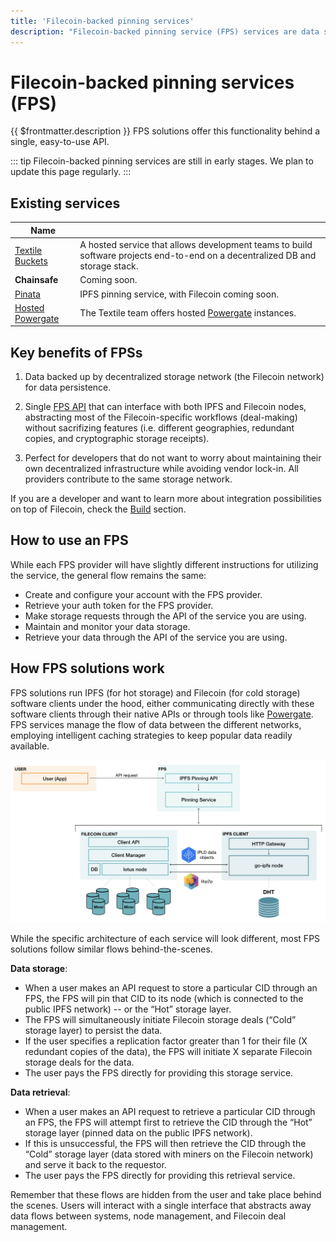 ```yaml
---
title: 'Filecoin-backed pinning services'
description: "Filecoin-backed pinning service (FPS) services are data storage and retrieval services that offer the performance and availability of IPFS alongside the data persistence features of Filecoin's decentralized storage network (DSN)."
---
```


# Filecoin-backed pinning services (FPS)

{{ $frontmatter.description }} FPS solutions offer this functionality behind a single, easy-to-use API.

::: tip
Filecoin-backed pinning services are still in early stages. We plan to update this page regularly.
:::

## Existing services

| Name                                                                                                             |                                                                                                                               |
| ---------------------------------------------------------------------------------------------------------------- | ----------------------------------------------------------------------------------------------------------------------------- |
| [Textile Buckets](https://docs.textile.io/buckets/)                                                              | A hosted service that allows development teams to build software projects end-to-end on a decentralized DB and storage stack. |
| **Chainsafe**                                                                                                    | Coming soon.                                                                                                                  |
| [Pinata](https://pinata.cloud)                                                                                   | IPFS pinning service, with Filecoin coming soon.                                                                              |
| [Hosted Powergate](https://blog.textile.io/announcing-managed-powergate-instances-enterprise-filecoin-and-ipfs/) | The Textile team offers hosted [Powergate](../build/powergate.md) instances.                                                  |

## Key benefits of FPSs

1. Data backed up by decentralized storage network (the Filecoin network) for data persistence.

2. Single [FPS API](https://ipfs.github.io/pinning-services-api-spec/) that can interface with both IPFS and Filecoin nodes, abstracting most of the Filecoin-specific workflows (deal-making) without sacrifizing features (i.e. different geographies, redundant copies, and cryptographic storage receipts).

3. Perfect for developers that do not want to worry about maintaining their own decentralized infrastructure while avoiding vendor lock-in. All providers contribute to the same storage network.

If you are a developer and want to learn more about integration possibilities on top of Filecoin, check the [Build](../build/) section.

## How to use an FPS

While each FPS provider will have slightly different instructions for utilizing the service, the general flow remains the same:

- Create and configure your account with the FPS provider.
- Retrieve your auth token for the FPS provider.
- Make storage requests through the API of the service you are using.
- Maintain and monitor your data storage.
- Retrieve your data through the API of the service you are using.

## How FPS solutions work

FPS solutions run IPFS (for hot storage) and Filecoin (for cold storage) software clients under the hood, either communicating directly with these software clients through their native APIs or through tools like [Powergate](../build/powergate). FPS services manage the flow of data between the different networks, employing intelligent caching strategies to keep popular data readily available.

![Diagram showing a simplified architecture for a Filecoin IPFS Pinning Service (FPS). User makes API request to the FPS. The FPS stores and retrieves data from embedded go-ipfs and lotus nodes, which communicate with each other via libp2p and IPLD data formats.](./images/filecoin-pinning-services/fps-data-flows.png)

While the specific architecture of each service will look different, most FPS solutions follow similar flows behind-the-scenes.

**Data storage**:

- When a user makes an API request to store a particular CID through an FPS, the FPS will pin that CID to its node (which is connected to the public IPFS network) -- or the “Hot” storage layer.
- The FPS will simultaneously initiate Filecoin storage deals (“Cold” storage layer) to persist the data.
- If the user specifies a replication factor greater than 1 for their file (X redundant copies of the data), the FPS will initiate X separate Filecoin storage deals for the data.
- The user pays the FPS directly for providing this storage service.

**Data retrieval**:

- When a user makes an API request to retrieve a particular CID through an FPS, the FPS will attempt first to retrieve the CID through the “Hot” storage layer (pinned data on the public IPFS network).
- If this is unsuccessful, the FPS will then retrieve the CID through the “Cold” storage layer (data stored with miners on the Filecoin network) and serve it back to the requestor.
- The user pays the FPS directly for providing this retrieval service.

Remember that these flows are hidden from the user and take place behind the scenes. Users will interact with a single interface that abstracts away data flows between systems, node management, and Filecoin deal management.
